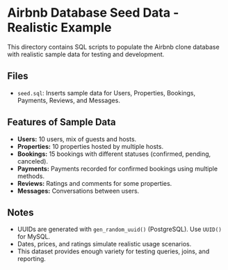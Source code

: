 # Airbnb Database Seed Data - Realistic Example

This directory contains SQL scripts to populate the Airbnb clone database with realistic sample data for testing and development.

## Files

- `seed.sql`: Inserts sample data for Users, Properties, Bookings, Payments, Reviews, and Messages.

## Features of Sample Data

- **Users:** 10 users, mix of guests and hosts.
- **Properties:** 10 properties hosted by multiple hosts.
- **Bookings:** 15 bookings with different statuses (confirmed, pending, canceled).
- **Payments:** Payments recorded for confirmed bookings using multiple methods.
- **Reviews:** Ratings and comments for some properties.
- **Messages:** Conversations between users.

## Notes

- UUIDs are generated with `gen_random_uuid()` (PostgreSQL). Use `UUID()` for MySQL.
- Dates, prices, and ratings simulate realistic usage scenarios.
- This dataset provides enough variety for testing queries, joins, and reporting.
